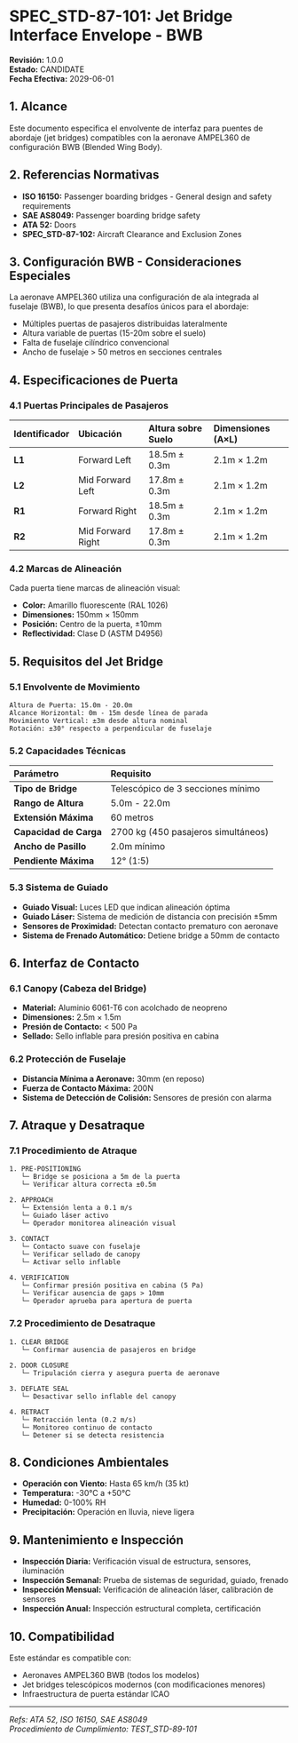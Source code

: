 # SPEC_STD-87-101: Jet Bridge Interface Envelope - BWB

**Revisión:** 1.0.0  
**Estado:** CANDIDATE  
**Fecha Efectiva:** 2029-06-01

## 1. Alcance

Este documento especifica el envolvente de interfaz para puentes de abordaje (jet bridges) compatibles con la aeronave AMPEL360 de configuración BWB (Blended Wing Body).

## 2. Referencias Normativas

- **ISO 16150:** Passenger boarding bridges - General design and safety requirements
- **SAE AS8049:** Passenger boarding bridge safety
- **ATA 52:** Doors
- **SPEC_STD-87-102:** Aircraft Clearance and Exclusion Zones

## 3. Configuración BWB - Consideraciones Especiales

La aeronave AMPEL360 utiliza una configuración de ala integrada al fuselaje (BWB), lo que presenta desafíos únicos para el abordaje:

- Múltiples puertas de pasajeros distribuidas lateralmente
- Altura variable de puertas (15-20m sobre el suelo)
- Falta de fuselaje cilíndrico convencional
- Ancho de fuselaje > 50 metros en secciones centrales

## 4. Especificaciones de Puerta

### 4.1 Puertas Principales de Pasajeros

| Identificador | Ubicación | Altura sobre Suelo | Dimensiones (A×L) |
|:--------------|:----------|:-------------------|:------------------|
| **L1** | Forward Left | 18.5m ± 0.3m | 2.1m × 1.2m |
| **L2** | Mid Forward Left | 17.8m ± 0.3m | 2.1m × 1.2m |
| **R1** | Forward Right | 18.5m ± 0.3m | 2.1m × 1.2m |
| **R2** | Mid Forward Right | 17.8m ± 0.3m | 2.1m × 1.2m |

### 4.2 Marcas de Alineación

Cada puerta tiene marcas de alineación visual:
- **Color:** Amarillo fluorescente (RAL 1026)
- **Dimensiones:** 150mm × 150mm
- **Posición:** Centro de la puerta, ±10mm
- **Reflectividad:** Clase D (ASTM D4956)

## 5. Requisitos del Jet Bridge

### 5.1 Envolvente de Movimiento

```
Altura de Puerta: 15.0m - 20.0m
Alcance Horizontal: 0m - 15m desde línea de parada
Movimiento Vertical: ±3m desde altura nominal
Rotación: ±30° respecto a perpendicular de fuselaje
```

### 5.2 Capacidades Técnicas

| Parámetro | Requisito |
|:----------|:----------|
| **Tipo de Bridge** | Telescópico de 3 secciones mínimo |
| **Rango de Altura** | 5.0m - 22.0m |
| **Extensión Máxima** | 60 metros |
| **Capacidad de Carga** | 2700 kg (450 pasajeros simultáneos) |
| **Ancho de Pasillo** | 2.0m mínimo |
| **Pendiente Máxima** | 12° (1:5) |

### 5.3 Sistema de Guiado

- **Guiado Visual:** Luces LED que indican alineación óptima
- **Guiado Láser:** Sistema de medición de distancia con precisión ±5mm
- **Sensores de Proximidad:** Detectan contacto prematuro con aeronave
- **Sistema de Frenado Automático:** Detiene bridge a 50mm de contacto

## 6. Interfaz de Contacto

### 6.1 Canopy (Cabeza del Bridge)

- **Material:** Aluminio 6061-T6 con acolchado de neopreno
- **Dimensiones:** 2.5m × 1.5m
- **Presión de Contacto:** < 500 Pa
- **Sellado:** Sello inflable para presión positiva en cabina

### 6.2 Protección de Fuselaje

- **Distancia Mínima a Aeronave:** 30mm (en reposo)
- **Fuerza de Contacto Máxima:** 200N
- **Sistema de Detección de Colisión:** Sensores de presión con alarma

## 7. Atraque y Desatraque

### 7.1 Procedimiento de Atraque

```
1. PRE-POSITIONING
   └─ Bridge se posiciona a 5m de la puerta
   └─ Verificar altura correcta ±0.5m

2. APPROACH
   └─ Extensión lenta a 0.1 m/s
   └─ Guiado láser activo
   └─ Operador monitorea alineación visual

3. CONTACT
   └─ Contacto suave con fuselaje
   └─ Verificar sellado de canopy
   └─ Activar sello inflable

4. VERIFICATION
   └─ Confirmar presión positiva en cabina (5 Pa)
   └─ Verificar ausencia de gaps > 10mm
   └─ Operador aprueba para apertura de puerta
```

### 7.2 Procedimiento de Desatraque

```
1. CLEAR BRIDGE
   └─ Confirmar ausencia de pasajeros en bridge

2. DOOR CLOSURE
   └─ Tripulación cierra y asegura puerta de aeronave

3. DEFLATE SEAL
   └─ Desactivar sello inflable del canopy

4. RETRACT
   └─ Retracción lenta (0.2 m/s)
   └─ Monitoreo continuo de contacto
   └─ Detener si se detecta resistencia
```

## 8. Condiciones Ambientales

- **Operación con Viento:** Hasta 65 km/h (35 kt)
- **Temperatura:** -30°C a +50°C
- **Humedad:** 0-100% RH
- **Precipitación:** Operación en lluvia, nieve ligera

## 9. Mantenimiento e Inspección

- **Inspección Diaria:** Verificación visual de estructura, sensores, iluminación
- **Inspección Semanal:** Prueba de sistemas de seguridad, guiado, frenado
- **Inspección Mensual:** Verificación de alineación láser, calibración de sensores
- **Inspección Anual:** Inspección estructural completa, certificación

## 10. Compatibilidad

Este estándar es compatible con:
- Aeronaves AMPEL360 BWB (todos los modelos)
- Jet bridges telescópicos modernos (con modificaciones menores)
- Infraestructura de puerta estándar ICAO

---

*Refs: ATA 52, ISO 16150, SAE AS8049*  
*Procedimiento de Cumplimiento: TEST_STD-89-101*
